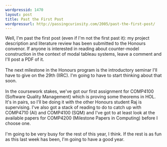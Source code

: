 ```yaml
---
wordpressid: 1470
layout: post
title: Past the First Post
wordpressurl: http://passingcuriosity.com/2005/past-the-first-post/
---
```

Well, I'm past the first post (even if I'm not the first past it): my project description and literature review has been submitted to the Honours convenor. If anyone is interested in reading about counter-model construction in the context of modal tableau systems, leave a comment and I'll post a PDF of it.<br /><br />The next milestone in the Honours program is the introductory seminar I'll have to give on the 29th (IIRC). I'm going to have to start thinking about that soon. <br /><br />In the coursework stakes, we've got our first assignment for COMP4100 (Software Quality Management) which is proving some theorems in HOL. It's in pairs, so I'll be doing it with the other Honours student Raj is supervising. I've also got a stack of reading to do to catch up with COMP4710 (AI) and COMP4100 (SQM) and I've got to at least look at the available papers for COMP4200 (Milestone Papers in Computing) before I choose one.<br /><br />I'm going to be very busy for the rest of this year, I think. If the rest is as fun as this last week has been, I'm going to have a good year.

